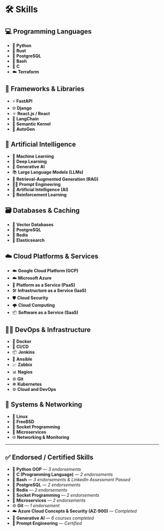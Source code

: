 # 🛠 Skills

## 💻 Programming Languages
- 🐍 **Python**
- 🦀 **Rust**
- 🐘 **PostgreSQL**
- 🧵 **Bash**
- 🧠 **C**
- ☁️ **Terraform**

## 🎯 Frameworks & Libraries
- ⚡ **FastAPI**
- 🌐 **Django**
- ⚛️ **React.js / React**
- 🔄 **LangChain**
- 🧠 **Semantic Kernel**
- 🔄 **AutoGen**

## 🧠 Artificial Intelligence
- 🧠 **Machine Learning**
- 🧬 **Deep Learning**
- 🧠 **Generative AI**
- 📚 **Large Language Models (LLMs)**
- 🧩 **Retrieval-Augmented Generation (RAG)**
- 🧑‍🏫 **Prompt Engineering**
- 🤖 **Artificial Intelligence (AI)**
- 🤖 **Reinforcement Learning**

## 🗃️ Databases & Caching
- 🧱 **Vector Databases**
- 🐘 **PostgreSQL**
- 🧠 **Redis**
- 🔎 **Elasticsearch**

## ☁️ Cloud Platforms & Services
- ☁️ **Google Cloud Platform (GCP)**
- ☁️ **Microsoft Azure**
- 🧰 **Platform as a Service (PaaS)**
- 🛠 **Infrastructure as a Service (IaaS)**
- 🛡 **Cloud Security**
- 🌩 **Cloud Computing**
- 📦 **Software as a Service (SaaS)**

## 🧑‍💼 DevOps & Infrastructure
- 🐳 **Docker**
- 🧪 **CI/CD**
- 📦 **Jenkins**
- 📡 **Ansible**
- 📈 **Zabbix**
- 📊 **Nagios**
- ⚙️ **Git**
- ☸️ **Kubernetes**
- ⚙️ **Cloud and DevOps**

## 📡 Systems & Networking
- 🐧 **Linux**
- 🧠 **FreeBSD**
- 🔌 **Socket Programming**
- 🧰 **Microservices**
- 🌐 **Networking & Monitoring**

---

## ✅ Endorsed / Certified Skills

- 🐍 **Python OOP** — *3 endorsements*
- 🧠 **C (Programming Language)** — *2 endorsements*
- 🧵 **Bash** — *3 endorsements & LinkedIn Assessment Passed*
- 🐘 **PostgreSQL** — *2 endorsements*
- 🧠 **Redis** — *2 endorsements*
- 🔌 **Socket Programming** — *2 endorsements*
- 🧰 **Microservices** — *2 endorsements*
- ⚙️ **Git** — *1 endorsement*
- ☁️ **Azure Cloud Concepts & Security (AZ-900)** — *Completed*
- 🧠 **Generative AI** — *6 courses completed*
- 🔄 **Prompt Engineering** — *Certified*


